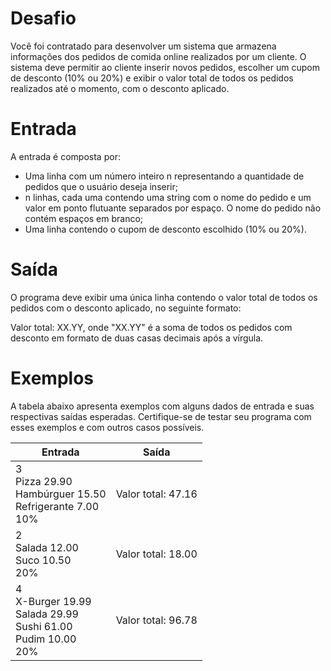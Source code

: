 # Desafio
Você foi contratado para desenvolver um sistema que armazena informações dos pedidos de comida online realizados por um cliente. O sistema deve permitir ao cliente inserir novos pedidos, escolher um cupom de desconto (10% ou 20%) e exibir o valor total de todos os pedidos realizados até o momento, com o desconto aplicado.

# Entrada
A entrada é composta por:

* Uma linha com um número inteiro n representando a quantidade de pedidos que o usuário deseja inserir;
* n linhas, cada uma contendo uma string com o nome do pedido e um valor em ponto flutuante separados por espaço. O nome do pedido não contém espaços em branco;
* Uma linha contendo o cupom de desconto escolhido (10% ou 20%).

# Saída
O programa deve exibir uma única linha contendo o valor total de todos os pedidos com o desconto aplicado, no seguinte formato:

Valor total: XX.YY, onde "XX.YY" é a soma de todos os pedidos com desconto em formato de duas casas decimais após a vírgula.

# Exemplos
A tabela abaixo apresenta exemplos com alguns dados de entrada e suas respectivas saídas esperadas. 
Certifique-se de testar seu programa com esses exemplos e com outros casos possíveis.


| Entrada | Saída |
|---------|-------|
| 3<br>Pizza 29.90<br>Hambúrguer 15.50<br>Refrigerante 7.00<br>10% | Valor total: 47.16 |
| 2<br>Salada 12.00<br>Suco 10.50<br>20% | Valor total: 18.00 |
| 4<br>X-Burger 19.99<br>Salada 29.99<br>Sushi 61.00<br>Pudim 10.00<br>20% | Valor total: 96.78 |